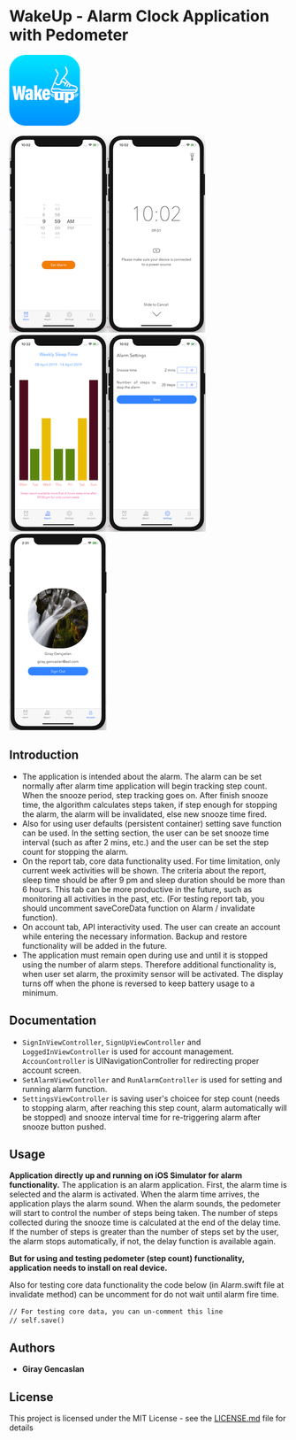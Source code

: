 # WakeUp - Alarm Clock Application with Pedometer 

![WakeUp App Logo](WakeUp.png)

![Screenshot 1](SS1.png)![Screenshot 1](SS2.png)![Screenshot 1](SS3.png)![Screenshot 1](SS4.png)![Screenshot 1](SS5.png)

## Introduction

* The application is intended about the alarm. The alarm can be set normally after alarm time application will begin tracking step count. When the snooze period, step tracking goes on. After finish snooze time, the algorithm calculates steps taken, if step enough for stopping the alarm, the alarm will be invalidated, else new snooze time fired.
* Also for using user defaults (persistent container) setting save function can be used. In the setting section, the user can be set snooze time interval (such as after 2 mins, etc.) and the user can be set the step count for stopping the alarm.
* On the report tab, core data functionality used. For time limitation, only current week activities will be shown. The criteria about the report, sleep time should be after 9 pm and sleep duration should be more than 6 hours. This tab can be more productive in the future, such as monitoring all activities in the past, etc. (For testing report tab, you should uncomment saveCoreData function on Alarm / invalidate function).
* On account tab, API interactivity used. The user can create an account while entering the necessary information. Backup and restore functionality will be added in the future.
* The application must remain open during use and until it is stopped using the number of alarm steps. Therefore additional functionality is, when user set alarm, the proximity sensor will be activated. The display turns off when the phone is reversed to keep battery usage to a minimum.

## Documentation

* `SignInViewController`, `SignUpViewController` and `LoggedInViewController` is used for account management. `AccounController` is UINavigationController for redirecting proper account screen.
* `SetAlarmViewController` and `RunAlarmController` is used for setting and running alarm function.
* `SettingsViewController` is saving user's choicee for step count (needs to stopping alarm, after reaching this step count, alarm automatically will be stopped) and snooze interval time for re-triggering alarm after snooze button pushed.

## Usage

**Application directly up and running on iOS Simulator for alarm functionality.** The application is an alarm application. First, the alarm time is selected and the alarm is activated. When the alarm time arrives, the application plays the alarm sound. When the alarm sounds, the pedometer will start to control the number of steps being taken. The number of steps collected during the snooze time is calculated at the end of the delay time. If the number of steps is greater than the number of steps set by the user, the alarm stops automatically, if not, the delay function is available again.

**But for using and testing pedometer (step count) functionality, application needs to install on real device.**

Also for testing core data functionality the code below (in Alarm.swift file at invalidate method) can be uncomment for do not wait until alarm fire time.

```
// For testing core data, you can un-comment this line
// self.save()
```

## Authors

* **Giray Gencaslan**

## License

This project is licensed under the MIT License - see the [LICENSE.md](LICENSE.md) file for details
